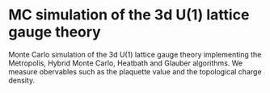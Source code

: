 # MC simulation of the 3d U(1) lattice gauge theory

Monte Carlo simulation of the 3d U(1) lattice gauge theory implementing the Metropolis, Hybrid Monte Carlo, Heatbath and Glauber algorithms.
We measure obervables such as the plaquette value and the topological charge density.

